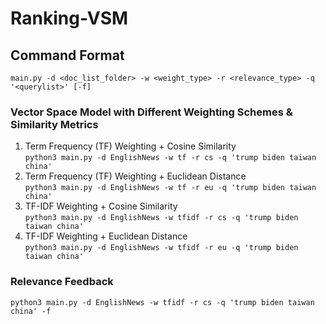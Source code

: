 # Ranking-VSM

## Command Format
`main.py -d <doc_list_folder> -w <weight_type> -r <relevance_type> -q '<querylist>' [-f]`

### Vector Space Model with Different Weighting Schemes & Similarity Metrics
1. Term Frequency (TF) Weighting + Cosine Similarity<br/>
    `python3 main.py -d EnglishNews -w tf -r cs -q 'trump biden taiwan china'`<br/>
2. Term Frequency (TF) Weighting + Euclidean Distance<br/>
    `python3 main.py -d EnglishNews -w tf -r eu -q 'trump biden taiwan china'`<br/>
3. TF-IDF Weighting + Cosine Similarity<br/>
    `python3 main.py -d EnglishNews -w tfidf -r cs -q 'trump biden taiwan china'`<br/>
4. TF-IDF Weighting + Euclidean Distance<br/>
    `python3 main.py -d EnglishNews -w tfidf -r eu -q 'trump biden taiwan china'`<br/>

### Relevance Feedback
`python3 main.py -d EnglishNews -w tfidf -r cs -q 'trump biden taiwan china' -f`
